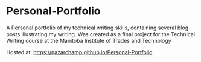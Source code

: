 # Personal-Portfolio
A Personal portfolio of my technical writing skills, containing several blog posts illustrating my writing. Was created as a final project for the Technical Writing course at the Manitoba Institute of Trades and Technology

Hosted at: https://nazarchamp.github.io/Personal-Portfolio
